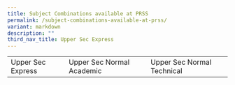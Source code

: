 ```yaml
---
title: Subject Combinations available at PRSS
permalink: /subject-combinations-available-at-prss/
variant: markdown
description: ""
third_nav_title: Upper Sec Express
---
```

|  |  | |
| -------- | -------- | -------- |
|  Upper Sec Express | Upper Sec Normal Academic  | Upper Sec Normal Technical  |